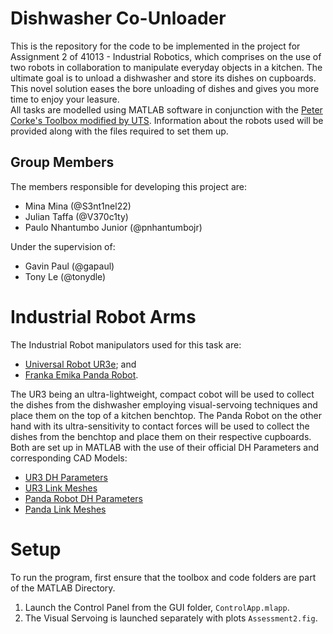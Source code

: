 # Dishwasher Co-Unloader

This is the repository for the code to be implemented in the project for Assignment 2 of 41013 - Industrial Robotics, which comprises on the use of two robots in collaboration to manipulate everyday objects in a kitchen.
The ultimate goal is to unload a dishwasher and store its dishes on cupboards. This novel solution eases the bore unloading of dishes and gives you more time to enjoy your leasure. <br />
All tasks are modelled using MATLAB software in conjunction with the [Peter Corke's Toolbox modified by UTS](https://drive.google.com/file/d/1LIiJwiqPY4zTxIY6XEu7v6YEde-dq9xP/view?usp=sharing). Information about the robots used will be provided along with the files required to set them up.

## Group Members
The members responsible for developing this project are:
- Mina Mina (@S3nt1nel22)
- Julian Taffa (@V370c1ty)
- Paulo Nhantumbo Junior (@pnhantumbojr)

Under the supervision of:
- Gavin Paul (@gapaul)
- Tony Le (@tonydle)

# Industrial Robot Arms

The Industrial Robot manipulators used for this task are:
- [Universal Robot UR3e](https://www.universal-robots.com/products/); and
- [Franka Emika Panda Robot](https://www.franka.de/).

The UR3 being an ultra-lightweight, compact cobot will be used to collect the dishes from the dishwasher employing visual-servoing techniques and place them on the top of a kitchen benchtop. The Panda Robot on the other hand with its ultra-sensitivity to contact forces will be used to collect the dishes from the benchtop and place them on their respective cupboards.
Both are set up in MATLAB with the use of their official DH Parameters and corresponding CAD Models:
- [UR3 DH Parameters](https://www.universal-robots.com/articles/ur/application-installation/dh-parameters-for-calculations-of-kinematics-and-dynamics/)
- [UR3 Link Meshes](https://drive.google.com/file/d/1NZBdMVdIXxeq7fd8oqGcLOqG9xiw7q1l/view?usp=sharing)
- [Panda Robot DH Parameters](https://frankaemika.github.io/docs/control_parameters.html#denavithartenberg-parameters)
- [Panda Link Meshes](https://drive.google.com/file/d/1mIbogNqddZfE6Wi-y3fjufj_Hij3x_Fi/view?usp=sharing)

# Setup
To run the program, first ensure that the toolbox and code folders are part of the MATLAB Directory.
1. Launch the Control Panel from the GUI folder, `ControlApp.mlapp`.
2. The Visual Servoing is launched separately with plots `Assessment2.fig`.
